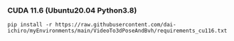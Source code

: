
### CUDA 11.6 (Ubuntu20.04 Python3.8)
~~~
pip install -r https://raw.githubusercontent.com/dai-ichiro/myEnvironments/main/VideoTo3dPoseAndBvh/requirements_cu116.txt
~~~
